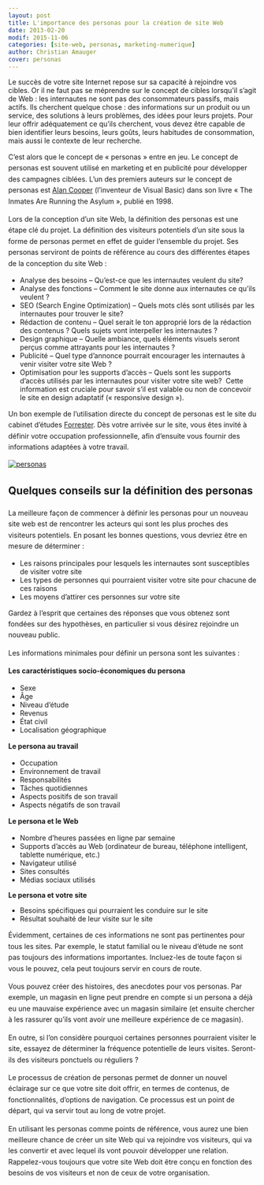 ```yaml
---
layout: post
title: L'importance des personas pour la création de site Web
date: 2013-02-20
modif: 2015-11-06
categories: [site-web, personas, marketing-numerique]
author: Christian Amauger
cover: personas
---
```


<p>
  Le succès de votre site Internet repose sur sa capacité à rejoindre vos
  cibles. Or il ne faut pas se méprendre sur le concept de cibles lorsqu’il
  s’agit de Web : les internautes ne sont pas des consommateurs passifs, mais
  actifs. Ils cherchent quelque chose : des informations sur un produit ou un
  service, des solutions à leurs problèmes, des idées pour leurs projets. Pour
  leur offrir adéquatement ce qu’ils cherchent, vous devez être capable de bien
  identifier leurs besoins, leurs goûts, leurs habitudes de consommation, mais
  aussi le contexte de leur recherche.
</p>
<p>
  <span style="line-height: 1.6em;"
    >C’est alors que le concept de « personas » entre en jeu. Le concept de
    personas est souvent utilisé en marketing et en publicité pour développer
    des campagnes ciblées. L’un des premiers auteurs sur le concept de personas
    est
    <a href="http://en.wikipedia.org/wiki/Alan_Cooper">Alan Cooper</a>
    (l’inventeur de Visual Basic) dans son livre « The Inmates Are Running the
    Asylum », publié en 1998.</span
  >
</p>
<p>
  <span style="line-height: 1.6em;"
    >Lors de la conception d’un site Web, la définition des personas est une
    étape clé du projet. La définition des visiteurs potentiels d’un site sous
    la forme de personas permet en effet de guider l’ensemble du projet. Ses
    personas serviront de points de référence au cours des différentes étapes de
    la conception du site Web :</span
  >
</p>
<ul>
  <li>
    Analyse des besoins &#8211; Qu&rsquo;est-ce que les internautes veulent du
    site?
  </li>
  <li>
    Analyse des fonctions &#8211; Comment le site donne aux internautes ce
    qu’ils veulent ?
  </li>
  <li>
    SEO (Search Engine Optimization) &#8211; Quels mots clés sont utilisés par
    les internautes pour trouver le site?
  </li>
  <li>
    Rédaction de contenu &#8211; Quel serait le ton approprié lors de la
    rédaction des contenus ? Quels sujets vont interpeller les internautes ?
  </li>
  <li>
    Design graphique – Quelle ambiance, quels éléments visuels seront perçus
    comme attrayants pour les internautes ?
  </li>
  <li>
    Publicité &#8211; Quel type d&rsquo;annonce pourrait encourager les
    internautes à venir visiter votre site Web ?
  </li>
  <li>
    Optimisation pour les supports d’accès &#8211; Quels sont les supports
    d’accès utilisés par les internautes pour visiter votre site web?  Cette
    information est cruciale pour savoir s’il est valable ou non de concevoir le
    site en design adaptatif (« responsive design »).
  </li>
</ul>
<p>
  <span style="line-height: 1.6em;"
    >Un bon exemple de l’utilisation directe du concept de personas est le site
    du cabinet d’études <a href="http://www.forrester.com/">Forrester</a>. Dès
    votre arrivée sur le site, vous êtes invité à définir votre occupation
    professionnelle, afin d’ensuite vous fournir des informations adaptées à
    votre travail.</span
  >
</p>
<p>
  <a
    href="../i0.wp.com/www.christianamauger.com/wp-content/uploads/2013/02/416665541_1f07283ecb_oeb45.jpg?ssl=1"
    ><img
      data-attachment-id="2715"
      data-permalink="https://www.christianamauger.com/limportance-des-personas-pour-la-creation-de-site-web/416665541_1f07283ecb_o"
      data-orig-file="https://i0.wp.com/www.christianamauger.com/wp-content/uploads/2013/02/416665541_1f07283ecb_o.jpg?fit=800%2C533&amp;ssl=1"
      data-orig-size="800,533"
      data-comments-opened="1"
      data-image-meta='{"aperture":"18","credit":"","camera":"Canon EOS DIGITAL REBEL XT","caption":"","created_timestamp":"1173539039","copyright":"","focal_length":"48","iso":"400","shutter_speed":"0.002","title":"","orientation":"1"}'
      data-image-title="personas"
      data-image-description=""
      data-medium-file="https://i0.wp.com/www.christianamauger.com/wp-content/uploads/2013/02/416665541_1f07283ecb_o.jpg?fit=680%2C453&amp;ssl=1"
      data-large-file="https://i0.wp.com/www.christianamauger.com/wp-content/uploads/2013/02/416665541_1f07283ecb_o.jpg?fit=800%2C533&amp;ssl=1"
      class="aligncenter size-medium wp-image-2715"
      src="../i0.wp.com/www.christianamauger.com/wp-content/uploads/2013/02/416665541_1f07283ecb_o10cf.jpg?fit=680%2C680&amp;ssl=1"
      alt="personas"
      width="auto"
      height="auto"
      srcset="
        https://i0.wp.com/www.christianamauger.com/wp-content/uploads/2013/02/416665541_1f07283ecb_o.jpg?resize=680%2C453&amp;ssl=1 680w,
        https://i0.wp.com/www.christianamauger.com/wp-content/uploads/2013/02/416665541_1f07283ecb_o.jpg?w=800&amp;ssl=1            800w
      "
      sizes="(max-width: 639px) 98vw, (max-width: 1199px) 64vw, 680px"
      data-recalc-dims="1"
  /></a>
</p>
<h2>
  <span style="line-height: 1.6em;"
    >Quelques conseils sur la définition des personas</span
  >
</h2>
<p>
  <span style="line-height: 1.6em;"
    >La meilleure façon de commencer à définir les personas pour un nouveau site
    web est de rencontrer les acteurs qui sont les plus proches des visiteurs
    potentiels. En posant les bonnes questions, vous devriez être en mesure de
    déterminer :</span
  >
</p>
<ul>
  <li>
    Les raisons principales pour lesquels les internautes sont susceptibles de
    visiter votre site
  </li>
  <li>
    Les types de personnes qui pourraient visiter votre site pour chacune de ces
    raisons
  </li>
  <li>Les moyens d’attirer ces personnes sur votre site</li>
</ul>
<p>
  <span style="line-height: 1.6em;"
    >Gardez à l&rsquo;esprit que certaines des réponses que vous obtenez sont
    fondées sur des hypothèses, en particulier si vous désirez rejoindre un
    nouveau public.</span
  >
</p>
<p>
  <span style="line-height: 1.6em;"
    >Les informations minimales pour définir un persona sont les
    suivantes :</span
  >
</p>
<p>
  <strong
    ><span style="line-height: 1.6em;"
      >Les caractéristiques socio-économiques du persona</span
    ></strong
  >
</p>
<ul>
  <li>Sexe</li>
  <li>Âge</li>
  <li>Niveau d’étude</li>
  <li>Revenus</li>
  <li>État civil</li>
  <li>Localisation géographique</li>
</ul>
<p>
  <strong
    ><span style="line-height: 1.6em;">Le persona au travail</span></strong
  >
</p>
<ul>
  <li>Occupation</li>
  <li>Environnement de travail</li>
  <li>Responsabilités</li>
  <li>Tâches quotidiennes</li>
  <li>Aspects positifs de son travail</li>
  <li>Aspects négatifs de son travail</li>
</ul>
<p>
  <strong><span style="line-height: 1.6em;">Le persona et le Web</span></strong>
</p>
<ul>
  <li>Nombre d’heures passées en ligne par semaine</li>
  <li>
    Supports d’accès au Web (ordinateur de bureau, téléphone intelligent,
    tablette numérique, etc.)
  </li>
  <li>Navigateur utilisé</li>
  <li>Sites consultés</li>
  <li>Médias sociaux utilisés</li>
</ul>
<p><strong>Le persona et votre site</strong></p>
<ul>
  <li>Besoins spécifiques qui pourraient les conduire sur le site</li>
  <li>Résultat souhaité de leur visite sur le site</li>
</ul>
<p>
  <span style="line-height: 1.6em;"
    >Évidemment, certaines de ces informations ne sont pas pertinentes pour tous
    les sites. Par exemple, le statut familial ou le niveau d’étude ne sont pas
    toujours des informations importantes. Incluez-les de toute façon si vous le
    pouvez, cela peut toujours servir en cours de route.</span
  >
</p>
<p>
  <span style="line-height: 1.6em;"
    >Vous pouvez créer des histoires, des anecdotes pour vos personas. Par
    exemple, un magasin en ligne peut prendre en compte si un persona a déjà eu
    une mauvaise expérience avec un magasin similaire (et ensuite chercher à les
    rassurer qu&rsquo;ils vont avoir une meilleure expérience de ce
    magasin).</span
  >
</p>
<p>
  <span style="line-height: 1.6em;"
    >En outre, si l&rsquo;on considère pourquoi certaines personnes pourraient
    visiter le site, essayez de déterminer la fréquence potentielle de leurs
    visites. Seront-ils des visiteurs ponctuels ou réguliers ?</span
  >
</p>
<p>
  <span style="line-height: 1.6em;"
    >Le processus de création de personas permet de donner un nouvel éclairage
    sur ce que votre site doit offrir, en termes de contenus, de
    fonctionnalités, d’options de navigation. Ce processus est un point de
    départ, qui va servir tout au long de votre projet.</span
  >
</p>
<p>
  <span style="line-height: 1.6em;"
    >En utilisant les personas comme points de référence, vous aurez une bien
    meilleure chance de créer un site Web qui va rejoindre vos visiteurs, qui va
    les convertir et avec lequel ils vont pouvoir développer une relation.
    Rappelez-vous toujours que votre site Web doit être conçu en fonction des
    besoins de vos visiteurs et non de ceux de votre organisation.</span
  >
</p>
